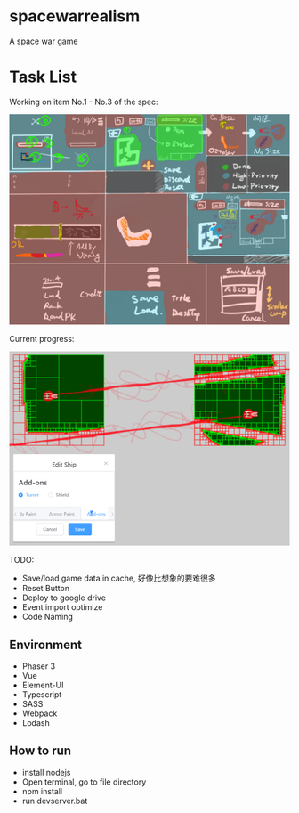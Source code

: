 # spacewarrealism
A space war game

# Task List

Working on item No.1 - No.3 of the spec:

![Specification](/assets/spec/实派宇宙IV.png "Specification")

Current progress:

![Progress](/assets/spec/2019-04-13.16-12-52.png "Progress")

TODO:
* Save/load game data in cache, 好像比想象的要难很多
* Reset Button
* Deploy to google drive
* Event import optimize
* Code Naming

## Environment

* Phaser 3 		
* Vue
* Element-UI
* Typescript 	
* SASS	
* Webpack 			
* Lodash

## How to run

* install nodejs
* Open terminal, go to file directory
* npm install
* run devserver.bat
